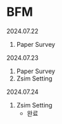 # BFM

2024.07.22
1. Paper Survey


2024.07.23
1. Paper Survey
2. Zsim Setting


2024.07.24
1. Zsim Setting
   - 완료

